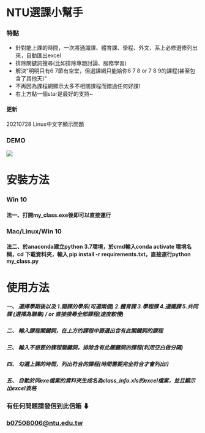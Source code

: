 
# NTU選課小幫手 
### 特點
* 針對能上課的時間，一次將通識課、體育課、學程、外文、系上必修選修列出來，自動匯出excel
* 排除關鍵詞搜尋(比如排除專題討論、服務學習)
* 解決"明明只有6 7節有空堂，但選課網只能給你6 7 8 or 7 8 9的課程(甚至包含了其他天)"
* 不再因為課程網顯示太多不相關課程而錯過任何好課!
* 右上方點一個star是最好的支持~
#### 更新
20210728 Linux中文字顯示問題
### DEMO 


<img src="https://user-images.githubusercontent.com/29053630/126853099-07a8938b-dc1e-457a-9a14-ae797bc6c278.gif">

# 安裝方法 
### Win 10
#### 法一、打開my_class.exe後即可以直接運行
### Mac/Linux/Win 10
#### 法二、於anaconda建立python 3.7環境，於cmd輸入conda activate 環境名稱，cd 下載資料夾，輸入 pip install -r requirements.txt，直接運行python my_class.py
# 使用方法
##### 一、 選擇學期後以及 1.開課的學系(可選兩個) 2.體育課 3.學程課 4.通識課 5.共同課 (選擇為聯集) / or 直接搜尋全部課程(速度較慢)
##### 二、 輸入課程關鍵詞，在上方的課程中篩選出含有此關鍵詞的課程
##### 三、 輸入不想要的課程關鍵詞，排除含有此關鍵詞的課程(利用空白做分隔)
##### 四、 勾選上課的時間，列出符合的課程(時間需要完全符合才會列出!)
##### 五、 自動於同exe檔案的資料夾生成名為class_info.xls的excel檔案，並且顯示出excel表格

### 有任何問題請發信到此信箱 ⬇
### b07508006@ntu.edu.tw

